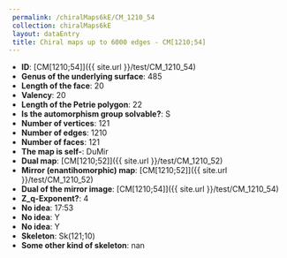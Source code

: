 ```yaml
--- 
 permalink: /chiralMaps6kE/CM_1210_54 
 collection: chiralMaps6kE
 layout: dataEntry
 title: Chiral maps up to 6000 edges - CM[1210;54]
---
```


- **ID**: [CM[1210;54]]({{ site.url }}/test/CM_1210_54)
- **Genus of the underlying surface**: 485
- **Length of the face**: 20
- **Valency**: 20
- **Length of the Petrie polygon**: 22
- **Is the automorphism group solvable?**: S
- **Number of vertices**: 121
- **Number of edges**: 1210
- **Number of faces**: 121
- **The map is self-**: DuMir
- **Dual map**: [CM[1210;52]]({{ site.url }}/test/CM_1210_52)
- **Mirror (enantihomorphic) map**: [CM[1210;52]]({{ site.url }}/test/CM_1210_52)
- **Dual of the mirror image**: [CM[1210;54]]({{ site.url }}/test/CM_1210_54)
- **Z_q-Exponent?**: 4
- **No idea**:  17:53
- **No idea**: Y
- **No idea**: Y
- **Skeleton**: Sk(121;10)
- **Some other kind of skeleton**: nan
